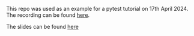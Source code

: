 This repo was used as an example for a pytest tutorial on 17th April 2024. The recording can be found [here](https://drive.google.com/file/d/1n7qqJUo18nLlPfF-OaogrqFRaknshy1j/view?usp=drive_link).

The slides can be found [here](https://docs.google.com/presentation/d/1OlKwxa13CmJ7eRkKkOiSXdbvrioYzDE7/edit?usp=drive_link&ouid=108307312594098261077&rtpof=true&sd=true)
